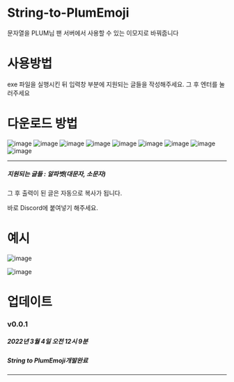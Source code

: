 # String-to-PlumEmoji
문자열을 PLUM님 팬 서버에서 사용할 수 있는 이모지로 바꿔줍니다

# 사용방법
exe 파일을 실행시킨 뒤 입력창 부분에 지원되는 글들을 작성해주세요.
그 후 엔터를 눌러주세요

# 다운로드 방법
![image](https://user-images.githubusercontent.com/96653318/222762891-d6fbd477-934b-4b23-b465-c5add2b96ccb.png)
![image](https://user-images.githubusercontent.com/96653318/222762951-2e1a5154-f06b-45d6-a1e8-65b0fb8e7c49.png)
![image](https://user-images.githubusercontent.com/96653318/222763033-3da42fad-67f8-4701-a67d-c5766d3a6b18.png)
![image](https://user-images.githubusercontent.com/96653318/222763066-428873ad-5fec-4792-83ea-8cd6b9584bde.png)
![image](https://user-images.githubusercontent.com/96653318/222763120-f5b52827-13eb-4193-b688-683ace1317a3.png)
![image](https://user-images.githubusercontent.com/96653318/222763169-ae4af319-0730-49b6-8f9d-d5c4b311bc47.png)
![image](https://user-images.githubusercontent.com/96653318/222763214-650fba0c-ae69-4f9b-ab66-644b906aab35.png)
![image](https://user-images.githubusercontent.com/96653318/222763262-63a1ba6b-ef27-4c60-8e74-00e05f76fffc.png)
![image](https://user-images.githubusercontent.com/96653318/222763295-fda7bf0c-a4f7-41cf-aca4-0b06c8a33e73.png)

----------
##### 지원되는 글들 : 알파벳(대문자, 소문자)

그 후 출력이 된 글은 자동으로 복사가 됩니다.
  
바로 Discord에 붙여넣기 해주세요.

# 예시
![image](https://user-images.githubusercontent.com/96653318/222753318-6db75b80-2d0d-4e6a-8c9a-ec78c1f8dd4a.png)

![image](https://user-images.githubusercontent.com/96653318/222753441-92bbeac4-b89b-48a0-9364-94a6127f68a7.png)

# 업데이트
### v0.0.1 
##### 2022년 3월 4일 오전 12시 9분
##### String to PlumEmoji개발완료
----------
